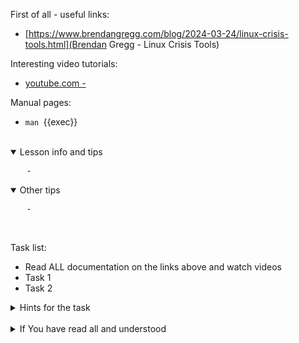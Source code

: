 First of all - useful links:

- [https://www.brendangregg.com/blog/2024-03-24/linux-crisis-tools.html](Brendan Gregg - Linux Crisis Tools)

Interesting video tutorials:
- [youtube.com - ]()

Manual pages:
- `man `{{exec}}
<br>
<details open><summary>Lesson info and tips</summary>
<pre>
  <strong></strong> -
</pre>
</details>
<details open><summary>Other tips</summary>
<pre>
  <strong></strong> -
</pre>
</details>
<br>

Task list:
- Read ALL documentation on the links above and watch videos
- Task 1
- Task 2

<details><summary>Hints for the task</summary>
<pre>
<strong>Task 1:</strong>
  $ cmd1
  $ echo ${string:7:3}
<br>
<strong>Task 2:</strong>
  $ echo ${#string}
  $ string=
</pre>
</details>
<br>
<details><summary>If You have read all and understood</summary>
<pre>
`touch IReadAllAndUndnderstood`{{exec}}
</pre>


